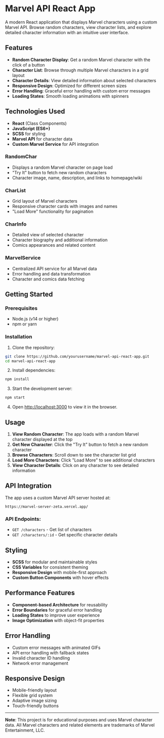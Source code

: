 # Marvel API React App

A modern React application that displays Marvel characters using a custom Marvel API. Browse random characters, view character lists, and explore detailed character information with an intuitive user interface.

##  Features

- **Random Character Display**: Get a random Marvel character with the click of a button
- **Character List**: Browse through multiple Marvel characters in a grid layout
- **Character Details**: View detailed information about selected characters
- **Responsive Design**: Optimized for different screen sizes
- **Error Handling**: Graceful error handling with custom error messages
- **Loading States**: Smooth loading animations with spinners

##  Technologies Used

- **React** (Class Components)
- **JavaScript (ES6+)**
- **SCSS** for styling
- **Marvel API** for character data
- **Custom Marvel Service** for API integration

### RandomChar
- Displays a random Marvel character on page load
- "Try It" button to fetch new random characters
- Character image, name, description, and links to homepage/wiki

### CharList
- Grid layout of Marvel characters
- Responsive character cards with images and names
- "Load More" functionality for pagination

### CharInfo
- Detailed view of selected character
- Character biography and additional information
- Comics appearances and related content

### MarvelService
- Centralized API service for all Marvel data
- Error handling and data transformation
- Character and comics data fetching

##  Getting Started

### Prerequisites
- Node.js (v14 or higher)
- npm or yarn

### Installation

1. Clone the repository:
```bash
git clone https://github.com/yourusername/marvel-api-react-app.git
cd marvel-api-react-app
```

2. Install dependencies:
```bash
npm install
```

3. Start the development server:
```bash
npm start
```

4. Open [http://localhost:3000](http://localhost:3000) to view it in the browser.

##  Usage

1. **View Random Character**: The app loads with a random Marvel character displayed at the top
2. **Get New Character**: Click the "Try It" button to fetch a new random character
3. **Browse Characters**: Scroll down to see the character list grid
4. **Load More Characters**: Click "Load More" to see additional characters
5. **View Character Details**: Click on any character to see detailed information

##  API Integration

The app uses a custom Marvel API server hosted at:
```
https://marvel-server-zeta.vercel.app/
```

### API Endpoints:
- `GET /characters` - Get list of characters
- `GET /characters/:id` - Get specific character details

##  Styling

- **SCSS** for modular and maintainable styles
- **CSS Variables** for consistent theming
- **Responsive Design** with mobile-first approach
- **Custom Button Components** with hover effects

##  Performance Features

- **Component-based Architecture** for reusability
- **Error Boundaries** for graceful error handling
- **Loading States** to improve user experience
- **Image Optimization** with object-fit properties

##  Error Handling

- Custom error messages with animated GIFs
- API error handling with fallback states
- Invalid character ID handling
- Network error management

##  Responsive Design

- Mobile-friendly layout
- Flexible grid system
- Adaptive image sizing
- Touch-friendly buttons

---

**Note**: This project is for educational purposes and uses Marvel character data. All Marvel characters and related elements are trademarks of Marvel Entertainment, LLC.

